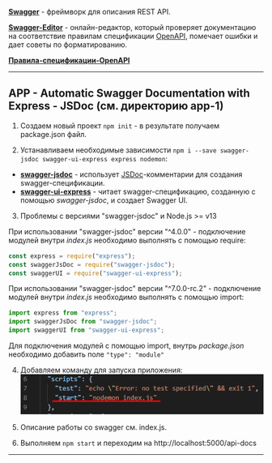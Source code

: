 **[Swagger]** - фреймворк для описания REST API.

**[Swagger-Editor]** - онлайн-редактор, который проверяет документацию на соответствие правилам спецификации [OpenAPI], помечает ошибки и дает советы по форматированию.

**[Правила-спецификации-OpenAPI]**

---

## APP - Automatic Swagger Documentation with Express - JSDoc (см. директорию app-1)

1. Создаем новый проект `npm init` - в результате получаем package.json файл.    

2. Устанавливаем необходимые зависимости `npm i --save swagger-jsdoc swagger-ui-express express nodemon`:

- **[swagger-jsdoc]** - использует [JSDoc]-комментарии для создания swagger-спецификации.       
- **[swagger-ui-express]** - читает swagger-спецификацию, созданную с помощью *swagger-jsdoc*, и создает Swagger UI.
    
3. Проблемы с версиями "swagger-jsdoc" и Node.js >= v13

При использовании "swagger-jsdoc" версии "^4.0.0" - подключение модулей внутри *index.js* необходимо выполнять с помощью require:
```js
const express = require("express");
const swaggerJsDoc = require("swagger-jsdoc");
const swaggerUI = require("swagger-ui-express");
```

При использовании "swagger-jsdoc" версии "^7.0.0-rc.2" - подключение модулей внутри *index.js* необходимо выполнять с помощью import:
```js
import express from "express";
import swaggerJsDoc from "swagger-jsdoc";
import swaggerUI from "swagger-ui-express";
```
Для подключения модулей с помощью import, внутрь *package.json* необходимо добавить поле `"type": "module"`

4. Добавляем команду для запуска приложения:   
![](./imgs/1.png)

5. Описание работы со swagger см. index.js.

6. Выполняем `npm start` и переходим на http://localhost:5000/api-docs
---

[Swagger]: <https://swagger.io/>
[Swagger-Editor]: <https://editor.swagger.io/?_ga=2.75713237.1147543011.1614264746-2111772626.1614105641>
[Правила-спецификации-OpenAPI]: <https://swagger.io/docs/specification/basic-structure/>
[OpenAPI]: <https://ru.wikipedia.org/wiki/OpenAPI_(%D1%81%D0%BF%D0%B5%D1%86%D0%B8%D1%84%D0%B8%D0%BA%D0%B0%D1%86%D0%B8%D1%8F)>
[JSDoc]: <https://jsdoc.app/>
[swagger-jsdoc]: <https://www.npmjs.com/package/swagger-jsdoc>
[swagger-ui-express]: <https://www.npmjs.com/package/swagger-ui-express>
